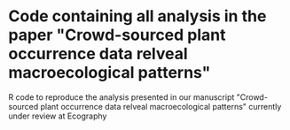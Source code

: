 # Code containing all analysis in the paper "Crowd-sourced plant occurrence data relveal macroecological patterns"
R code to reproduce the analysis presented in our manuscript "Crowd-sourced plant occurrence data relveal macroecological patterns" currently under review at Ecography
